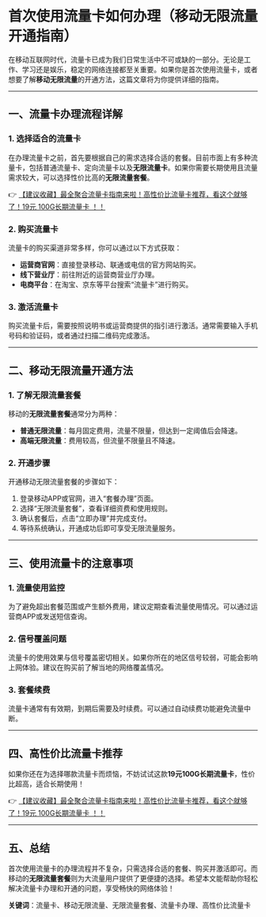 # 首次使用流量卡如何办理（移动无限流量开通指南）

在移动互联网时代，流量卡已成为我们日常生活中不可或缺的一部分。无论是工作、学习还是娱乐，稳定的网络连接都至关重要。如果你是首次使用流量卡，或者想要了解**移动无限流量**的开通方法，这篇文章将为你提供详细的指南。

---

## 一、流量卡办理流程详解

### 1. 选择适合的流量卡
在办理流量卡之前，首先要根据自己的需求选择合适的套餐。目前市面上有多种流量卡，包括普通流量卡、定向流量卡以及**无限流量卡**。如果你需要长期使用且流量需求较大，可以选择性价比高的**无限流量套餐**。

👉 [【建议收藏】最全聚合流量卡指南来啦！高性价比流量卡推荐，看这个就够了！19元 100G长期流量卡 ！！](https://bit.ly/Liuliangka)

### 2. 购买流量卡
流量卡的购买渠道非常多样，你可以通过以下方式获取：
- **运营商官网**：直接登录移动、联通或电信的官方网站购买。
- **线下营业厅**：前往附近的运营商营业厅办理。
- **电商平台**：在淘宝、京东等平台搜索“流量卡”进行购买。

### 3. 激活流量卡
购买流量卡后，需要按照说明书或运营商提供的指引进行激活。通常需要输入手机号码和验证码，或者通过扫描二维码完成激活。

---

## 二、移动无限流量开通方法

### 1. 了解无限流量套餐
移动的**无限流量套餐**通常分为两种：
- **普通无限流量**：每月固定费用，流量不限量，但达到一定阈值后会降速。
- **高端无限流量**：费用较高，但流量不限量且不降速。

### 2. 开通步骤
开通移动无限流量套餐的步骤如下：
1. 登录移动APP或官网，进入“套餐办理”页面。
2. 选择“无限流量套餐”，查看详细资费和使用规则。
3. 确认套餐后，点击“立即办理”并完成支付。
4. 等待系统确认，开通成功后即可享受无限流量服务。

---

## 三、使用流量卡的注意事项

### 1. 流量使用监控
为了避免超出套餐范围或产生额外费用，建议定期查看流量使用情况。可以通过运营商APP或发送短信查询。

### 2. 信号覆盖问题
流量卡的使用效果与信号覆盖密切相关。如果你所在的地区信号较弱，可能会影响上网体验。建议在购买前了解当地的网络覆盖情况。

### 3. 套餐续费
流量卡通常有有效期，到期后需要及时续费。可以通过自动续费功能避免流量中断。

---

## 四、高性价比流量卡推荐

如果你还在为选择哪款流量卡而烦恼，不妨试试这款**19元100G长期流量卡**，性价比超高，适合长期使用！

👉 [【建议收藏】最全聚合流量卡指南来啦！高性价比流量卡推荐，看这个就够了！19元 100G长期流量卡 ！！](https://bit.ly/Liuliangka)

---

## 五、总结

首次使用流量卡的办理流程并不复杂，只需选择合适的套餐、购买并激活即可。而移动的**无限流量套餐**则为大流量用户提供了更便捷的选择。希望本文能帮助你轻松解决流量卡办理和开通的问题，享受畅快的网络体验！

**关键词**：流量卡、移动无限流量、无限流量套餐、流量卡办理、高性价比流量卡